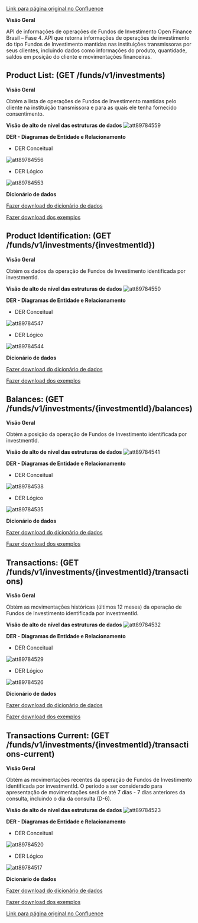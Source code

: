 [Link para página original no Confluence](https://openfinancebrasil.atlassian.net/wiki/spaces/OF/pages/89784480)

**Visão Geral**

API de informações de operações de Fundos de Investimento Open Finance Brasil – Fase 4. API que retorna informações de operações de investimento do tipo Fundos de Investimento mantidas nas instituições transmissoras por seus clientes, incluindo dados como informações do produto, quantidade, saldos em posição do cliente e movimentações financeiras. 

## **Product List:** (GET /funds/v1/investments)

**Visão Geral**

Obtém a lista de operações de Fundos de Investimento mantidas pelo cliente na instituição transmissora e para as quais ele tenha fornecido consentimento.

**Visão de alto de nível das estruturas de dados**
![att89784559](Informa%c3%a7%c3%b5es%20Gerais%20-%20Fundos%20de%20Investimento%20-%20v1.0.0-rc1.0/attachments/image-20230418-201728.png)

**DER - Diagramas de Entidade e Relacionamento**

- DER Conceitual

![att89784556](Informa%c3%a7%c3%b5es%20Gerais%20-%20Fundos%20de%20Investimento%20-%20v1.0.0-rc1.0/attachments/image-20230418-201756.png)

- DER Lógico

![att89784553](Informa%c3%a7%c3%b5es%20Gerais%20-%20Fundos%20de%20Investimento%20-%20v1.0.0-rc1.0/attachments/image-20230418-201812.png)

**Dicionário de dados**

[Fazer download do dicionário de dados](https://openbanking-brasil.github.io/openapi/dictionary/fundsGetInvestments_v1.csv)

[Fazer download dos exemplos](https://openbanking-brasil.github.io/openapi/dictionary/example/examples_fundsGetInvestments_v1.csv)

## **Product Identification:** (GET /funds/v1/investments/{investmentId})

**Visão Geral**

Obtém os dados da operação de Fundos de Investimento identificada por investmentId.

**Visão de alto de nível das estruturas de dados**
![att89784550](Informa%c3%a7%c3%b5es%20Gerais%20-%20Fundos%20de%20Investimento%20-%20v1.0.0-rc1.0/attachments/image-20230418-201838.png)

**DER - Diagramas de Entidade e Relacionamento**

- DER Conceitual

![att89784547](Informa%c3%a7%c3%b5es%20Gerais%20-%20Fundos%20de%20Investimento%20-%20v1.0.0-rc1.0/attachments/image-20230418-201905.png)

- DER Lógico

![att89784544](Informa%c3%a7%c3%b5es%20Gerais%20-%20Fundos%20de%20Investimento%20-%20v1.0.0-rc1.0/attachments/image-20230418-201933.png)

**Dicionário de dados**

[Fazer download do dicionário de dados](https://openbanking-brasil.github.io/openapi/dictionary/fundsGetInvestmentsInvestmentId_v1.csv)

[Fazer download dos exemplos](https://openbanking-brasil.github.io/openapi/dictionary/example/examples_fundsGetInvestmentsInvestmentId_v1.csv)

## **Balances:** (GET /funds/v1/investments/{investmentId}/balances)

**Visão Geral**

Obtém a posição da operação de Fundos de Investimento identificada por investmentId.

**Visão de alto de nível das estruturas de dados**
![att89784541](Informa%c3%a7%c3%b5es%20Gerais%20-%20Fundos%20de%20Investimento%20-%20v1.0.0-rc1.0/attachments/image-20230418-202004.png)

**DER - Diagramas de Entidade e Relacionamento**

- DER Conceitual

![att89784538](Informa%c3%a7%c3%b5es%20Gerais%20-%20Fundos%20de%20Investimento%20-%20v1.0.0-rc1.0/attachments/image-20230418-202019.png)

- DER Lógico

![att89784535](Informa%c3%a7%c3%b5es%20Gerais%20-%20Fundos%20de%20Investimento%20-%20v1.0.0-rc1.0/attachments/image-20230418-202047.png)

**Dicionário de dados**

[Fazer download do dicionário de dados](https://openbanking-brasil.github.io/openapi/dictionary/fundsGetInvestmentsInvestmentIdBalances_v1.csv)

[Fazer download dos exemplos](https://openbanking-brasil.github.io/openapi/dictionary/example/examples_fundsGetInvestmentsInvestmentIdBalances_v1.csv)

## **Transactions:** (GET /funds/v1/investments/{investmentId}/transactions)

**Visão Geral**

Obtém as movimentações históricas (últimos 12 meses) da operação de Fundos de Investimento identificada por investmentId.

**Visão de alto de nível das estruturas de dados**
![att89784532](Informa%c3%a7%c3%b5es%20Gerais%20-%20Fundos%20de%20Investimento%20-%20v1.0.0-rc1.0/attachments/image-20230418-202116.png)

**DER - Diagramas de Entidade e Relacionamento**

- DER Conceitual

![att89784529](Informa%c3%a7%c3%b5es%20Gerais%20-%20Fundos%20de%20Investimento%20-%20v1.0.0-rc1.0/attachments/image-20230418-202130.png)

- DER Lógico

![att89784526](Informa%c3%a7%c3%b5es%20Gerais%20-%20Fundos%20de%20Investimento%20-%20v1.0.0-rc1.0/attachments/image-20230418-202215.png)

**Dicionário de dados**

[Fazer download do dicionário de dados](https://openbanking-brasil.github.io/openapi/dictionary/fundsGetInvestmentsInvestmentIdTransactions_v1.csv)

[Fazer download dos exemplos](https://openbanking-brasil.github.io/openapi/dictionary/example/examples_fundsGetInvestmentsInvestmentIdTransactions_v1.csv)

## **Transactions Current:** (GET /funds/v1/investments/{investmentId}/transactions-current)

**Visão Geral**

Obtém as movimentações recentes da operação de Fundos de Investimento identificada por investmentId. O período a ser considerado para apresentação de movimentações será de até 7 dias - 7 dias anteriores da consulta, incluindo o dia da consulta (D-6).

**Visão de alto de nível das estruturas de dados**
![att89784523](Informa%c3%a7%c3%b5es%20Gerais%20-%20Fundos%20de%20Investimento%20-%20v1.0.0-rc1.0/attachments/image-20230418-202247.png)

**DER - Diagramas de Entidade e Relacionamento**

- DER Conceitual

![att89784520](Informa%c3%a7%c3%b5es%20Gerais%20-%20Fundos%20de%20Investimento%20-%20v1.0.0-rc1.0/attachments/image-20230418-202259.png)

- DER Lógico

![att89784517](Informa%c3%a7%c3%b5es%20Gerais%20-%20Fundos%20de%20Investimento%20-%20v1.0.0-rc1.0/attachments/image-20230418-202319.png)

**Dicionário de dados**

[Fazer download do dicionário de dados](https://openbanking-brasil.github.io/openapi/dictionary/fundsGetInvestmentsInvestmentIdTransactionsCurrent_v1.csv)

[Fazer download dos exemplos](https://openbanking-brasil.github.io/openapi/dictionary/example/examples_fundsGetInvestmentsInvestmentIdTransactionsCurrent_v1.csv)

[Link para página original no Confluence](https://openfinancebrasil.atlassian.net/wiki/spaces/OF/pages/89784480)